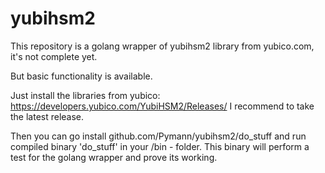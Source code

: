 # yubihsm2
This repository is a golang wrapper of yubihsm2 library from yubico.com, it's not complete yet.

But basic functionality is available.

Just install the libraries from yubico: https://developers.yubico.com/YubiHSM2/Releases/
I recommend to take the latest release.

Then you can go install github.com/Pymann/yubihsm2/do_stuff and run compiled binary 'do_stuff' in your <GOPATH>/bin - folder.
This binary will perform a test for the golang wrapper and prove its working.
